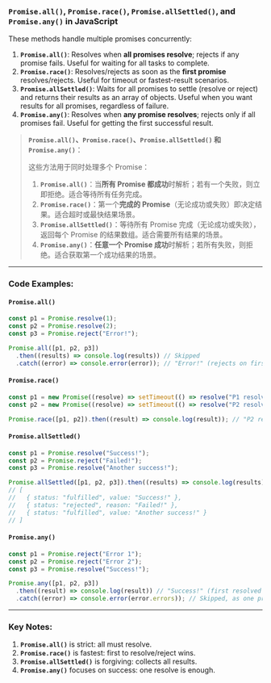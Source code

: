 ### `Promise.all()`, `Promise.race()`, `Promise.allSettled()`, and `Promise.any()` in JavaScript

<audio src="..\..\mp3\These methods h.mp3"></audio>

These methods handle multiple promises concurrently:

1. **`Promise.all()`**: Resolves when **all promises resolve**; rejects if any promise fails. Useful for waiting for all tasks to complete.  
2. **`Promise.race()`**: Resolves/rejects as soon as the **first promise** resolves/rejects. Useful for timeout or fastest-result scenarios.  
3. **`Promise.allSettled()`**: Waits for all promises to settle (resolve or reject) and returns their results as an array of objects. Useful when you want results for all promises, regardless of failure.  
4. **`Promise.any()`**: Resolves when **any promise resolves**; rejects only if all promises fail. Useful for getting the first successful result.

> **`Promise.all()`、`Promise.race()`、`Promise.allSettled()` 和 `Promise.any()`**：
>
>   <audio src="..\..\mp3\这些方法用于同时处理多个 Pr.mp3"></audio>
> 这些方法用于同时处理多个 Promise：  
>
> 1. **`Promise.all()`**：当**所有 Promise 都成功**时解析；若有一个失败，则立即拒绝。适合等待所有任务完成。  
> 2. **`Promise.race()`**：第一个**完成的 Promise**（无论成功或失败）即决定结果。适合超时或最快结果场景。  
> 3. **`Promise.allSettled()`**：等待所有 Promise 完成（无论成功或失败），返回每个 Promise 的结果数组。适合需要所有结果的场景。  
> 4. **`Promise.any()`**：**任意一个 Promise 成功**时解析；若所有失败，则拒绝。适合获取第一个成功结果的场景。

---

### Code Examples:

<audio src="..\..\mp3\这段代码展示了 JavaScr (17).mp3"></audio>

#### **`Promise.all()`**
```javascript
const p1 = Promise.resolve(1);
const p2 = Promise.resolve(2);
const p3 = Promise.reject("Error!");

Promise.all([p1, p2, p3])
  .then((results) => console.log(results)) // Skipped
  .catch((error) => console.error(error)); // "Error!" (rejects on first failure)
```

#### **`Promise.race()`**
```javascript
const p1 = new Promise((resolve) => setTimeout(() => resolve("P1 resolved"), 1000));
const p2 = new Promise((resolve) => setTimeout(() => resolve("P2 resolved"), 500));

Promise.race([p1, p2]).then((result) => console.log(result)); // "P2 resolved" (first to resolve)
```

#### **`Promise.allSettled()`**
```javascript
const p1 = Promise.resolve("Success!");
const p2 = Promise.reject("Failed!");
const p3 = Promise.resolve("Another success!");

Promise.allSettled([p1, p2, p3]).then((results) => console.log(results));
// [
//   { status: "fulfilled", value: "Success!" },
//   { status: "rejected", reason: "Failed!" },
//   { status: "fulfilled", value: "Another success!" }
// ]
```

#### **`Promise.any()`**
```javascript
const p1 = Promise.reject("Error 1");
const p2 = Promise.reject("Error 2");
const p3 = Promise.resolve("Success!");

Promise.any([p1, p2, p3])
  .then((result) => console.log(result)) // "Success!" (first resolved promise)
  .catch((error) => console.error(error.errors)); // Skipped, as one promise resolved
```

---

### Key Notes:
1. **`Promise.all()`** is strict: all must resolve.  
2. **`Promise.race()`** is fastest: first to resolve/reject wins.  
3. **`Promise.allSettled()`** is forgiving: collects all results.  
4. **`Promise.any()`** focuses on success: one resolve is enough.